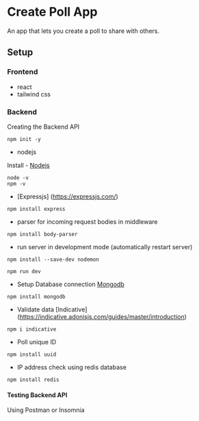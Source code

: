 # Create Poll App

An app that lets you create a poll to share with others.

## Setup

### Frontend

- react
- tailwind css

### Backend

Creating the Backend API

```
npm init -y

```

- nodejs

Install - [Nodejs](https://nodejs.org/en/)

```
node -v
npm -v
```

- [Expressjs] (https://expressjs.com/)

```
npm install express

```

- parser for incoming request bodies in middleware

```
npm install body-parser

```

- run server in development mode (automatically restart server)

```
npm install --save-dev nodemon
```

```
npm run dev

```

- Setup Database connection
  [Mongodb](https://www.mongodb.com/)

```
npm install mongodb
```

- Validate data [Indicative] (https://indicative.adonisjs.com/guides/master/introduction)

```
npm i indicative
```

- Poll unique ID

```
npm install uuid
```

- IP address check using redis database

```
npm install redis
```

#### Testing Backend API

Using Postman or Insomnia

